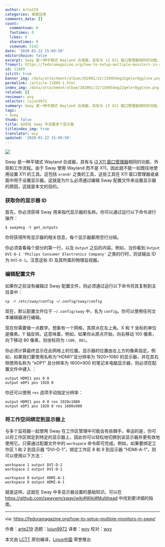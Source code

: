 ```yaml
---
author: Arte219
categories: 桌面应用
comments_data: []
count:
  commentnum: 0
  favtimes: 0
  likes: 0
  sharetimes: 0
  viewnum: 5142
date: '2020-01-22 15:09:50'
editorchoice: false
excerpt: Sway 是一种平铺式 Wayland 合成器，具有与 i3 X11 窗口管理器相同的功能、外观和工作流程。
fromurl: https://fedoramagazine.org/how-to-setup-multiple-monitors-in-sway/
id: 11809
islctt: true
banner_img: /data/attachment/album/202001/22/150954eg22gmler0gglnne.png
permalink: /article-11809-1.html
index_img: /data/attachment/album/202001/22/150954eg22gmler0gglnne.png.thumb.jpg
related: []
reviewer: wxy
selector: lujun9972
summary: Sway 是一种平铺式 Wayland 合成器，具有与 i3 X11 窗口管理器相同的功能、外观和工作流程。
tags:
- Sway
thumb: false
title: 如何在 Sway 中设置多个显示器
titleindex_img: true
translator: wxy
updated: '2020-01-22 15:09:50'
---
```


![](/data/attachment/album/202001/22/150954eg22gmler0gglnne.png)


Sway 是一种平铺式 Wayland 合成器，具有与 [i3 X11 窗口管理器](https://fedoramagazine.org/getting-started-i3-window-manager/)相同的功能、外观和工作流程。由于 Sway 使用 Wayland 而不是 X11，因此就不能一如既往地使用设置 X11 的工具。这包括 `xrandr` 之类的工具，这些工具在 X11 窗口管理器或桌面中用于设置显示器。这就是为什么必须通过编辑 Sway 配置文件来设置显示器的原因，这就是本文的目的。


### 获取你的显示器 ID


首先，你必须获得 Sway 用来指代显示器的名称。你可以通过运行以下命令进行操作：



```
$ swaymsg -t get_outputs
```

你将获得所有显示器的相关信息，每个显示器都用空行分隔。


你必须查看每个部分的第一行，以及 `Output` 之后的内容。例如，当你看到 `Output DVI-D-1 'Philips Consumer Electronics Company'` 之类的行时，则该输出 ID 为 `DVI-D-1`。注意这些 ID 及其所属的物理监视器。


### 编辑配置文件


如果你之前没有编辑过 Sway 配置文件，则必须通过运行以下命令将其复制到主目录中：



```
cp -r /etc/sway/config ~/.config/sway/config
```

现在，默认配置文件位于 `~/.config/sway` 中，名为 `config`。你可以使用任何文本编辑器进行编辑。


现在你需要做一点数学。想象有一个网格，其原点在左上角。X 和 Y 坐标的单位是像素。Y 轴反转。这意味着，例如，如果你从原点开始，向右移动 100 像素，向下移动 80 像素，则坐标将为 `(100, 80)`。


你必须计算最终显示在此网格上的位置。显示器的位置由左上方的像素指定。例如，如果我们要使用名称为“HDMI1”且分辨率为 1920×1080 的显示器，并在其右侧使用名称为 “eDP1” 且分辨率为 1600×900 的笔记本电脑显示器，则必须在配置文件中键入 ：



```
output HDMI1 pos 0 0
output eDP1 pos 1920 0
```

你还可以使用 `res` 选项手动指定分辨率：



```
output HDMI1 pos 0 0 res 1920x1080
output eDP1 pos 1920 0 res 1600x900
```

### 将工作空间绑定到显示器上


与多个监视器一起使用 Sway 在工作区管理中可能会有些棘手。幸运的是，你可以将工作区绑定到特定的显示器上，因此你可以轻松地切换到该显示器并更有效地使用它。只需通过配置文件中的 `workspace` 命令即可完成。例如，如果要绑定工作区 1 和 2 到显示器 “DVI-D-1”，绑定工作区 8 和 9 到显示器 “HDMI-A-1”，则可以使用以下方法：



```
workspace 1 output DVI-D-1
workspace 2 output DVI-D-1
```


```
workspace 8 output HDMI-A-1
workspace 9 output HDMI-A-1
```

就是这样。这就在 Sway 中多显示器设置的基础知识。可以在 <https://github.com/swaywm/sway/wiki#Wiki#Multihead> 中找到更详细的指南。




---


via: <https://fedoramagazine.org/how-to-setup-multiple-monitors-in-sway/>


作者：[arte219](https://fedoramagazine.org/author/arte219/) 选题：[lujun9972](https://github.com/lujun9972) 译者：[wxy](https://github.com/wxy) 校对：[wxy](https://github.com/wxy)


本文由 [LCTT](https://github.com/LCTT/TranslateProject) 原创编译，[Linux中国](https://linux.cn/) 荣誉推出